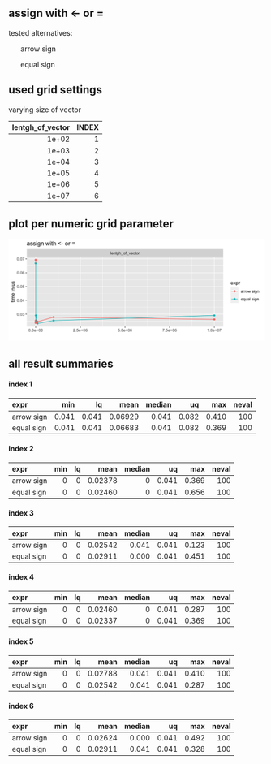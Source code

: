## assign with <- or = 



tested alternatives:

<ul>
arrow sign</ul><ul>equal sign
</ul>


## used grid settings 

varying size of vector


| lentgh_of_vector| INDEX|
|----------------:|-----:|
|            1e+02|     1|
|            1e+03|     2|
|            1e+04|     3|
|            1e+05|     4|
|            1e+06|     5|
|            1e+07|     6|


## plot per numeric grid parameter 

![](
benchmark_grid_num.png
)



##  all result summaries 

#### index 1

|expr       |   min|    lq|    mean| median|    uq|   max| neval|
|:----------|-----:|-----:|-------:|------:|-----:|-----:|-----:|
|arrow sign | 0.041| 0.041| 0.06929|  0.041| 0.082| 0.410|   100|
|equal sign | 0.041| 0.041| 0.06683|  0.041| 0.082| 0.369|   100|


#### index 2

|expr       | min| lq|    mean| median|    uq|   max| neval|
|:----------|---:|--:|-------:|------:|-----:|-----:|-----:|
|arrow sign |   0|  0| 0.02378|      0| 0.041| 0.369|   100|
|equal sign |   0|  0| 0.02460|      0| 0.041| 0.656|   100|


#### index 3

|expr       | min| lq|    mean| median|    uq|   max| neval|
|:----------|---:|--:|-------:|------:|-----:|-----:|-----:|
|arrow sign |   0|  0| 0.02542|  0.041| 0.041| 0.123|   100|
|equal sign |   0|  0| 0.02911|  0.000| 0.041| 0.451|   100|


#### index 4

|expr       | min| lq|    mean| median|    uq|   max| neval|
|:----------|---:|--:|-------:|------:|-----:|-----:|-----:|
|arrow sign |   0|  0| 0.02460|      0| 0.041| 0.287|   100|
|equal sign |   0|  0| 0.02337|      0| 0.041| 0.369|   100|


#### index 5

|expr       | min| lq|    mean| median|    uq|   max| neval|
|:----------|---:|--:|-------:|------:|-----:|-----:|-----:|
|arrow sign |   0|  0| 0.02788|  0.041| 0.041| 0.410|   100|
|equal sign |   0|  0| 0.02542|  0.041| 0.041| 0.287|   100|


#### index 6

|expr       | min| lq|    mean| median|    uq|   max| neval|
|:----------|---:|--:|-------:|------:|-----:|-----:|-----:|
|arrow sign |   0|  0| 0.02624|  0.000| 0.041| 0.492|   100|
|equal sign |   0|  0| 0.02911|  0.041| 0.041| 0.328|   100|


